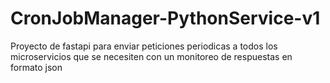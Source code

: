 # CronJobManager-PythonService-v1
Proyecto de fastapi para enviar peticiones periodicas a todos los microservicios que se necesiten con un monitoreo de respuestas en formato json
